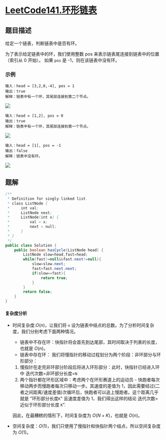 # [LeetCode141.环形链表](https://leetcode-cn.com/problems/linked-list-cycle/)
## 题目描述
给定一个链表，判断链表中是否有环。

为了表示给定链表中的环，我们使用整数 pos 来表示链表尾连接到链表中的位置（索引从 0 开始）。 如果 `pos` 是 -1，则在该链表中没有环。
### 示例
```
输入：head = [3,2,0,-4], pos = 1
输出：true
解释：链表中有一个环，其尾部连接到第二个节点。
```
![](https://picgp.oss-cn-beijing.aliyuncs.com/img/20200707183743.png)

```
输入：head = [1,2], pos = 0
输出：true
解释：链表中有一个环，其尾部连接到第一个节点。
```
![](https://picgp.oss-cn-beijing.aliyuncs.com/img/20200707183758.png)

```
输入：head = [1], pos = -1
输出：false
解释：链表中没有环。
```
![](https://picgp.oss-cn-beijing.aliyuncs.com/img/20200707183814.png)

## 题解
```java
/**
 * Definition for singly-linked list.
 * class ListNode {
 *     int val;
 *     ListNode next;
 *     ListNode(int x) {
 *         val = x;
 *         next = null;
 *     }
 * }
 */
public class Solution {
    public boolean hasCycle(ListNode head) {
        ListNode slow=head,fast=head;
        while(fast!=null&&fast.next!=null){
            slow=slow.next;
            fast=fast.next.next;
            if(slow==fast){
                return true;
            }
        }
        return false;
    }
}
```
#### 复杂度分析
- 时间复杂度:$O(n)$，让我们将 `n` 设为链表中结点的总数。为了分析时间复杂度，我们分别考虑下面两种情况。
  - 链表中不存在环：快指针将会首先到达尾部，其时间取决于列表的长度，也就是 $O(n)$。 
  - 链表中存在环：
  我们将慢指针的移动过程划分为两个阶段：非环部分与环形部分： 
  1. 慢指针在走完非环部分阶段后将进入环形部分：此时，快指针已经进入环中 迭代次数=非环部分长度=`N`
  2. 两个指针都在环形区域中：考虑两个在环形赛道上的运动员 - 快跑者每次移动两步而慢跑者每次只移动一步。其速度的差值为 1，因此需要经过(二者之间距离/速度差值)次循环后，快跑者可以追上慢跑者。这个距离几乎就是 "环形部分长度`K`" 且速度差值为 1，我们得出这样的结论 迭代次数=近似于环形部分长度 `K`".

  因此，在最糟糕的情形下，时间复杂度为 $O(N+K)$，也就是 $O(n)$。

- 空间复杂度：$O(1)$，我们只使用了慢指针和快指针两个结点，所以空间复杂度为 $O(1)$。


​	
 

